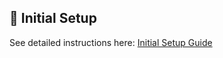 ## 📂 Initial Setup

See detailed instructions here: [Initial Setup Guide](./doc/initial_setup/readme.md)
